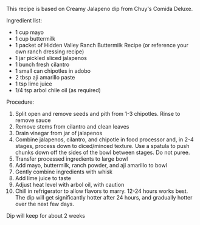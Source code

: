 This recipe is based on Creamy Jalapeno dip from Chuy's Comida Deluxe.

Ingredient list:

- 1 cup mayo
- 1 cup buttermilk
- 1 packet of Hidden Valley Ranch Buttermilk Recipe (or reference your own ranch dressing recipe)
- 1 jar pickled sliced jalapenos
- 1 bunch fresh cilantro
- 1 small can chipotles in adobo
- 2 tbsp aji amarillo paste
- 1 tsp lime juice
- 1/4 tsp arbol chile oil (as required)

Procedure:

1. Split open and remove seeds and pith from 1-3 chipotles. Rinse to remove sauce
2. Remove stems from cilantro and clean leaves
3. Drain vinegar from jar of jalapenos
4. Combine jalapenos, cilantro, and chipotle in food processor and, in 2-4 stages, process down to diced/minced texture. Use a spatula to push chunks down off the sides of the bowl between stages. Do not puree.
5. Transfer processed ingredients to large bowl
6. Add mayo, buttermilk, ranch powder, and aji amarillo to bowl
7. Gently combine ingredients with whisk
8. Add lime juice to taste
9. Adjust heat level with arbol oil, with caution
10. Chill in refrigerator to allow flavors to marry. 12-24 hours works best. The dip will get significantly hotter after 24 hours, and gradually hotter over the next few days.

Dip will keep for about 2 weeks
